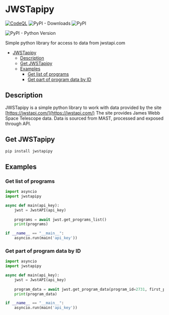 # JWSTapipy
[![CodeQL](https://github.com/malinkinsa/jwstapipy/actions/workflows/codeql-analysis.yml/badge.svg?branch=master)](https://github.com/malinkinsa/jwstapipy/actions/workflows/codeql-analysis.yml)
![PyPI - Downloads](https://img.shields.io/pypi/dm/jwstapipy)
![PyPI](https://img.shields.io/pypi/v/jwstapipy)

![PyPI - Python Version](https://img.shields.io/pypi/pyversions/jwstapipy)

Simple python library for access to data from jwstapi.com

- [JWSTapipy](#jwstapipy)
  - [Description](#description)
  - [Get JWSTapipy](#get-jwstapipy)
  - [Examples](#Examples)
    - [Get list of programs](#get-list-of-programs)
    - [Get part of program data by ID](#get-part-of-program-data-by-id)

## Description
JWSTapipy is a simple python library to work with data provided by the site [https://jwstapi.com/](https://jwstapi.com/)
The site provides James Webb Space Telescope data. Data is sourced from MAST, processed and exposed through API.

## Get JWSTapipy
```python
pip install jwstapipy
```

## Examples
### Get list of programs
```python
import asyncio
import jwstapipy

async def main(api_key):
    jwst = JwstAPI(api_key)
    
    programs = await jwst.get_programs_list()
    print(programs)

if __name__ == "__main__":
    asyncio.run(main('api_key'))
```

### Get part of program data by ID
```python
import asyncio
import jwstapipy

async def main(api_key):
    jwst = JwstAPI(api_key)
    
    program_data = await jwst.get_program_data(program_id=2731, first_page=1, last_page=2)
    print(program_data)

if __name__ == "__main__":
    asyncio.run(main('api_key'))
```
